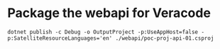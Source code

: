 # Package the webapi for Veracode

```shell
dotnet publish -c Debug -o OutputProject -p:UseAppHost=false -p:SatelliteResourceLanguages='en' ./webapi/poc-proj-api-01.csproj
```